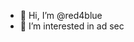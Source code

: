 - 👋 Hi, I’m @red4blue
- 👀 I’m interested in ad sec

<!---
red4blue/red4blue is a ✨ special ✨ repository because its `README.md` (this file) appears on your GitHub profile.
You can click the Preview link to take a look at your changes.
--->
